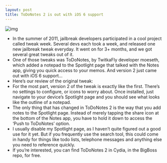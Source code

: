 ```yaml
---
layout: post
title: ToDoNotes 2 is out with iOS 6 support
---
```

![img](http://media.idownloadblog.com/wp-content/uploads/2013/03/todonotes-2.png)
* In the summer of 2011, jailbreak developers participated in a cool project called tweak week. Several devs each took a week, and released one new jailbreak tweak everyday. It went on for 3+ months, and we got several great tweaks out of it.
* One of those tweaks was ToDoNotes, by TwitkaFly developer moeseth, which added a notepad to the Spotlight page that talked with the Notes app, giving you quick access to your memos. And version 2 just came out with iOS 6 support…
* Here’s our review of the original tweak:
* For the most part, version 2 of the tweak is exactly like the first. There’s no settings to configure, or icons to worry about. Once installed, just navigate to your device’s Spotlight page and you should see what looks like the outline of a notepad.
* The only thing that has changed in ToDoNotes 2 is the way that you add notes to the Spotlight page. Instead of merely tapping the share icon at the bottom of the Notes app, you have to hold it down to access the ‘Push to ToDoNotes’ option.
* I usually disable my Spotlight page, as I haven’t quite figured out a good use for it yet. But if you frequently use the search tool, this could come in handy for things like todo lists, telephone messages and anything else you need to reference quickly.
* If you’re interested, you can find ToDoNotes 2 in Cydia, in the BigBoss repo, for free.

